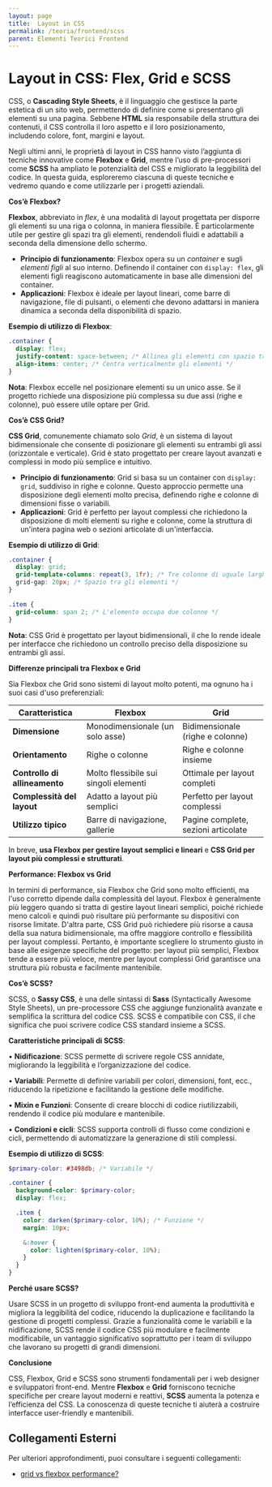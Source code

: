 ```yaml
---
layout: page
title:  Layout in CSS
permalink: /teoria/frontend/scss
parent: Elementi Teorici Frontend
---
```


# Layout in CSS: Flex, Grid e SCSS

CSS, o **Cascading Style Sheets**, è il linguaggio che gestisce la parte estetica di un sito web, permettendo di definire come si presentano gli elementi su una pagina. Sebbene **HTML** sia responsabile della struttura dei contenuti, il CSS controlla il loro aspetto e il loro posizionamento, includendo colore, font, margini e layout.

Negli ultimi anni, le proprietà di layout in CSS hanno visto l’aggiunta di tecniche innovative come **Flexbox** e **Grid**, mentre l’uso di pre-processori come **SCSS** ha ampliato le potenzialità del CSS e migliorato la leggibilità del codice. In questa guida, esploreremo ciascuna di queste tecniche e vedremo quando e come utilizzarle per i progetti aziendali.

**Cos’è Flexbox?**

**Flexbox**, abbreviato in *flex*, è una modalità di layout progettata per disporre gli elementi su una riga o colonna, in maniera flessibile. È particolarmente utile per gestire gli spazi tra gli elementi, rendendoli fluidi e adattabili a seconda della dimensione dello schermo.

- **Principio di funzionamento**: Flexbox opera su un *container* e sugli *elementi figli* al suo interno. Definendo il container con `display: flex`, gli elementi figli reagiscono automaticamente in base alle dimensioni del container.
- **Applicazioni**: Flexbox è ideale per layout lineari, come barre di navigazione, file di pulsanti, o elementi che devono adattarsi in maniera dinamica a seconda della disponibilità di spazio.

**Esempio di utilizzo di Flexbox**:

```css
.container {
  display: flex;
  justify-content: space-between; /* Allinea gli elementi con spazio tra loro */
  align-items: center; /* Centra verticalmente gli elementi */
}
```

**Nota**: Flexbox eccelle nel posizionare elementi su un unico asse. Se il progetto richiede una disposizione più complessa su due assi (righe e colonne), può essere utile optare per Grid.

**Cos’è CSS Grid?**

**CSS Grid**, comunemente chiamato solo *Grid*, è un sistema di layout bidimensionale che consente di posizionare gli elementi su entrambi gli assi (orizzontale e verticale). Grid è stato progettato per creare layout avanzati e complessi in modo più semplice e intuitivo.

- **Principio di funzionamento**: Grid si basa su un container con `display: grid`, suddiviso in righe e colonne. Questo approccio permette una disposizione degli elementi molto precisa, definendo righe e colonne di dimensioni fisse o variabili.
- **Applicazioni**: Grid è perfetto per layout complessi che richiedono la disposizione di molti elementi su righe e colonne, come la struttura di un'intera pagina web o sezioni articolate di un'interfaccia.

**Esempio di utilizzo di Grid**:

```css
.container {
  display: grid;
  grid-template-columns: repeat(3, 1fr); /* Tre colonne di uguale larghezza */
  grid-gap: 20px; /* Spazio tra gli elementi */
}

.item {
  grid-column: span 2; /* L'elemento occupa due colonne */
}
```

**Nota**: CSS Grid è progettato per layout bidimensionali, il che lo rende ideale per interfacce che richiedono un controllo preciso della disposizione su entrambi gli assi.

**Differenze principali tra Flexbox e Grid**

Sia Flexbox che Grid sono sistemi di layout molto potenti, ma ognuno ha i suoi casi d'uso preferenziali:

| **Caratteristica** | **Flexbox** | **Grid** |
| --- | --- | --- |
| **Dimensione** | Monodimensionale (un solo asse) | Bidimensionale (righe e colonne) |
| **Orientamento** | Righe o colonne | Righe e colonne insieme |
| **Controllo di allineamento** | Molto flessibile sui singoli elementi | Ottimale per layout completi |
| **Complessità del layout** | Adatto a layout più semplici | Perfetto per layout complessi |
| **Utilizzo tipico** | Barre di navigazione, gallerie | Pagine complete, sezioni articolate |

In breve, **usa Flexbox per gestire layout semplici e lineari** e **CSS Grid per layout più complessi e strutturati**.

**Performance: Flexbox vs Grid**

In termini di performance, sia Flexbox che Grid sono molto efficienti, ma l'uso corretto dipende dalla complessità del layout. Flexbox è generalmente più leggero quando si tratta di gestire layout lineari semplici, poiché richiede meno calcoli e quindi può risultare più performante su dispositivi con risorse limitate. D'altra parte, CSS Grid può richiedere più risorse a causa della sua natura bidimensionale, ma offre maggiore controllo e flessibilità per layout complessi. Pertanto, è importante scegliere lo strumento giusto in base alle esigenze specifiche del progetto: per layout più semplici, Flexbox tende a essere più veloce, mentre per layout complessi Grid garantisce una struttura più robusta e facilmente mantenibile.

**Cos’è SCSS?**

SCSS, o **Sassy CSS**, è una delle sintassi di **Sass** (Syntactically Awesome Style Sheets), un pre-processore CSS che aggiunge funzionalità avanzate e semplifica la scrittura del codice CSS. SCSS è compatibile con CSS, il che significa che puoi scrivere codice CSS standard insieme a SCSS.

**Caratteristiche principali di SCSS**:

•	**Nidificazione**: SCSS permette di scrivere regole CSS annidate, migliorando la leggibilità e l’organizzazione del codice.

•	**Variabili**: Permette di definire variabili per colori, dimensioni, font, ecc., riducendo la ripetizione e facilitando la gestione delle modifiche.

•	**Mixin e Funzioni**: Consente di creare blocchi di codice riutilizzabili, rendendo il codice più modulare e mantenibile.

•	**Condizioni e cicli**: SCSS supporta controlli di flusso come condizioni e cicli, permettendo di automatizzare la generazione di stili complessi.

**Esempio di utilizzo di SCSS**:

```scss
$primary-color: #3498db; /* Variabile */

.container {
  background-color: $primary-color;
  display: flex;

  .item {
    color: darken($primary-color, 10%); /* Funzione */
    margin: 10px;

    &:hover {
      color: lighten($primary-color, 10%);
    }
  }
}
```

**Perché usare SCSS?**

Usare SCSS in un progetto di sviluppo front-end aumenta la produttività e migliora la leggibilità del codice, riducendo la duplicazione e facilitando la gestione di progetti complessi. Grazie a funzionalità come le variabili e la nidificazione, SCSS rende il codice CSS più modulare e facilmente modificabile, un vantaggio significativo soprattutto per i team di sviluppo che lavorano su progetti di grandi dimensioni.

**Conclusione**

CSS, Flexbox, Grid e SCSS sono strumenti fondamentali per i web designer e sviluppatori front-end. Mentre **Flexbox** e **Grid** forniscono tecniche specifiche per creare layout moderni e reattivi, **SCSS** aumenta la potenza e l’efficienza del CSS. La conoscenza di queste tecniche ti aiuterà a costruire interfacce user-friendly e mantenibili.

## Collegamenti Esterni

Per ulteriori approfondimenti, puoi consultare i seguenti collegamenti:

- [grid vs flexbox performance?](https://techblog.smc.it/en/2020-08-03/grid-vs-flexbox-performance)
